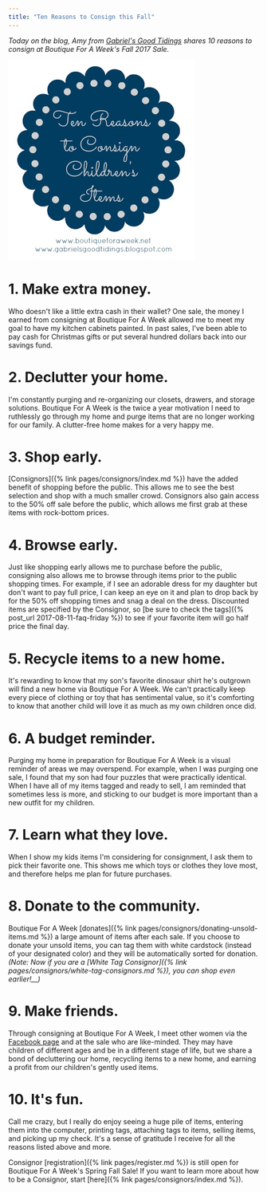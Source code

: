 ```yaml
---
title: "Ten Reasons to Consign this Fall"
---
```


_Today on the blog, Amy from_ [_Gabriel's Good Tidings_](https://gabrielsgoodtidings.blogspot.com/ ) _shares 10 reasons to consign at Boutique For A Week's Fall 2017 Sale._

![](/img/blog/10-Reasons.jpg)

1\. Make extra money.
=====================

Who doesn't like a little extra cash in their wallet? One sale, the money I earned from consigning at Boutique For A Week allowed me to meet my goal to have my kitchen cabinets painted. In past sales, I've been able to pay cash for Christmas gifts or put several hundred dollars back into our savings fund.

2\. Declutter your home.
=========================

I'm constantly purging and re-organizing our closets, drawers, and storage solutions. Boutique For A Week is the twice a year motivation I need to ruthlessly go through my home and purge items that are no longer working for our family. A clutter-free home makes for a very happy me.

3\. Shop early.
===============

[Consignors]({% link pages/consignors/index.md %}) have the added benefit of shopping before the public. This allows me to see the best selection and shop with a much smaller crowd. Consignors also gain access to the 50% off sale before the public, which allows me first grab at these items with rock-bottom prices.

4\. Browse early.
=================

Just like shopping early allows me to purchase before the public, consigning also allows me to browse through items prior to the public shopping times. For example, if I see an adorable dress for my daughter but don't want to pay full price, I can keep an eye on it and plan to drop back by for the 50% off shopping times and snag a deal on the dress. Discounted items are specified by the Consignor, so [be sure to check the tags]({% post_url 2017-08-11-faq-friday %}) to see if your favorite item will go half price the final day.

5\. Recycle items to a new home.
================================

It's rewarding to know that my son's favorite dinosaur shirt he's outgrown will find a new home via Boutique For A Week. We can't practically keep every piece of clothing or toy that has sentimental value, so it's comforting to know that another child will love it as much as my own children once did.

6\. A budget reminder.
======================

Purging my home in preparation for Boutique For A Week is a visual reminder of areas we may overspend. For example, when I was purging one sale, I found that my son had four puzzles that were practically identical. When I have all of my items tagged and ready to sell, I am reminded that sometimes less is more, and sticking to our budget is more important than a new outfit for my children.

7\. Learn what they love.
=========================

When I show my kids items I'm considering for consignment, I ask them to pick their favorite one. This shows me which toys or clothes they love most, and therefore helps me plan for future purchases.

8\. Donate to the community.
============================

Boutique For A Week [donates]({% link pages/consignors/donating-unsold-items.md %}) a large amount of items after each sale. If you choose to donate your unsold items, you can tag them with white cardstock (instead of your designated color) and they will be automatically sorted for donation. _(Note: Now if you are a [White Tag Consignor]({% link pages/consignors/white-tag-consignors.md %}), you can_ _shop even earlier!__)_

9\. Make friends.
=================

Through consigning at Boutique For A Week, I meet other women via the [Facebook page](https://www.facebook.com/BoutiqueForAWeek/?fref=ts) and at the sale who are like-minded. They may have children of different ages and be in a different stage of life, but we share a bond of decluttering our home, recycling items to a new home, and earning a profit from our children's gently used items.

10\. It's fun.
==============

Call me crazy, but I really do enjoy seeing a huge pile of items, entering them into the computer, printing tags, attaching tags to items, selling items, and picking up my check. It's a sense of gratitude I receive for all the reasons listed above and more.

Consignor [registration]({% link pages/register.md %}) is still open for Boutique For A Week's Spring Fall Sale! If you want to learn more about how to be a Consignor, start [here]({% link pages/consignors/index.md %}).
